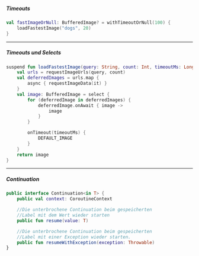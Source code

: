 ##### Timeouts

```kotlin
val fastImageOrNull: BufferedImage? = withTimeoutOrNull(100) {
    loadFastestImage("dogs", 20)
}
```
<span class="fragment current-only" data-code-focus="1"></span>

---

##### Timeouts und Selects

```kotlin
suspend fun loadFastestImage(query: String, count: Int, timeoutMs: Long): BufferedImage {
    val urls = requestImageUrls(query, count)
    val deferredImages = urls.map {
        async { requestImageData(it) }
    }
    val image: BufferedImage = select {
        for (deferredImage in deferredImages) {
            deferredImage.onAwait { image ->
                image
            }
        }

        onTimeout(timeoutMs) {
            DEFAULT_IMAGE
        }
    }
    return image
}
```
<span class="fragment current-only" data-code-focus="6,13-15"></span>

---

##### Continuation

```kotlin
public interface Continuation<in T> {
    public val context: CoroutineContext

    //Die unterbrochene Continuation beim gespeicherten
    //Label mit dem Wert wieder starten
    public fun resume(value: T)

    //Die unterbrochene Continuation beim gespeicherten
    //Label mit einer Exception wieder starten.
    public fun resumeWithException(exception: Throwable)
}
```

<small class="fragment current-only" data-code-focus="6"></small>
<small class="fragment current-only" data-code-focus="10"></small>
